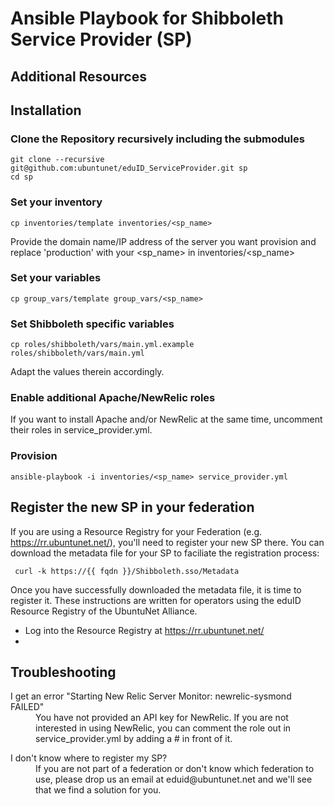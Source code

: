 # Ansible Playbook for Shibboleth Service Provider (SP)

## Additional Resources


## Installation

### Clone the Repository recursively including the submodules

```
git clone --recursive git@github.com:ubuntunet/eduID_ServiceProvider.git sp
cd sp
```

### Set your inventory

```
cp inventories/template inventories/<sp_name>
```

Provide the domain name/IP address of the server you want provision and replace 'production' with your <sp_name> in inventories/<sp_name>

### Set your variables

```
cp group_vars/template group_vars/<sp_name>
```

### Set Shibboleth specific variables

```
cp roles/shibboleth/vars/main.yml.example roles/shibboleth/vars/main.yml
```

Adapt the values therein accordingly.

### Enable additional Apache/NewRelic roles

If you want to install Apache and/or NewRelic at the same time, uncomment their roles in service_provider.yml.


### Provision

```
ansible-playbook -i inventories/<sp_name> service_provider.yml
```


## Register the new SP in your federation

If you are using a Resource Registry for your Federation (e.g. https://rr.ubuntunet.net/), you'll need to register your new SP there. You can download the metadata file for your SP to faciliate the registration process:

```
 curl -k https://{{ fqdn }}/Shibboleth.sso/Metadata
```

Once you have successfully downloaded the metadata file, it is time to register it. These instructions are written for operators using the eduID Resource Registry of the UbuntuNet Alliance. 

* Log into the Resource Registry at https://rr.ubuntunet.net/
* 


## Troubleshooting

<dl>
  <dt>
    I get an error "Starting New Relic Server Monitor: newrelic-sysmond FAILED"
  </dt>
  <dd>
    You have not provided an API key for NewRelic. If you are not interested in using NewRelic, you can comment the role out in service_provider.yml by adding a # in front of it.
  </dd>
</dl>

<dl>
  <dt>
    I don't know where to register my SP?
  </dt>
  <dd>
    If you are not part of a federation or don't know which federation to use, please drop us an email at eduid@ubuntunet.net and we'll see that we find a solution for you.
  </dd>
</dl>
